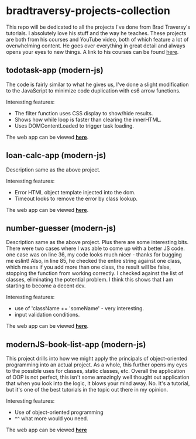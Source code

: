 # bradtraversy-projects-collection

This repo will be dedicated to all the projects I've done from Brad Traversy's tutorials. I absolutely love his stuff and the way he teaches. These projects are both from his courses and YouTube video, both of which feature a lot of overwhelming content. He goes over everything in great detail and always opens your eyes to new things. A link to his courses can be found [here](https://www.udemy.com/user/brad-traversy/).

## todotask-app (modern-js)

The code is fairly similar to what he gives us, I've done a slight modification to the JavaScript to minimize code duplication with es6 arrow functions.

Interesting features:

- The filter function uses CSS display to show/hide results.
- Shows how while loop is faster than clearing the innerHTML.
- Uses DOMContentLoaded to trigger task loading.

The web app can be viewed **[here](https://w3althambition.github.io/bradtraversy-projects-collection/modernJS-todotask-app/index.html)**.

## loan-calc-app (modern-js)

Description same as the above project.

Interesting features:

- Error HTML object template injected into the dom.
- Timeout looks to remove the error by class lookup.

The web app can be viewed **[here](https://w3althambition.github.io/bradtraversy-projects-collection/modernJS-loan-calc-app/index.html)**.

## number-guesser (modern-js)

Description same as the above project. Plus there are some interesting bits. There were two cases where I was able to come up with a better JS code. one case was on line 36, my code looks much nicer - thanks for bugging me eslint! Also, in line 85, he checked the entire string against one class, which means if you add more than one class, the result will be false, stopping the function from working correctly. I checked against the list of classes, eliminating the potential problem. I think this shows that I am starting to become a decent dev.

Interesting features:

- use of 'className += 'someName' - very interesting.
- input validation conditions.

The web app can be viewed **[here](https://w3althambition.github.io/bradtraversy-projects-collection/modernJS-number-guesser/index.html)**.

## modernJS-book-list-app (modern-js)

This project drills into how we might apply the principals of object-oriented programming into an actual project. As a whole, this further opens my eyes to the possible uses for classes, static classes, etc. Overall the application of OOP is not perfect, this isn't some amazingly well thought out application that when you look into the logic, it blows your mind away. No. It's a tutorial, but it's one of the best tutorials in the topic out there in my opinion.

Interesting features:

- Use of object-oriented programming
- ^^ what more would you need.

The web app can be viewed **[here](https://w3althambition.github.io/bradtraversy-projects-collection/modernJS-book-list-app/index.html)**
